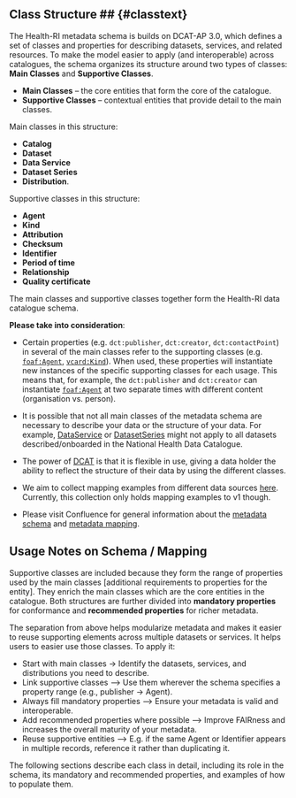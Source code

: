 ## Class Structure ## {#classtext} 
The Health-RI metadata schema is builds on DCAT-AP 3.0, which defines a set of classes and properties for describing datasets, services, and related resources. To make the model easier to apply (and interoperable) across catalogues, the schema organizes its structure around two types of classes: **Main Classes** and **Supportive Classes**.

- **Main Classes** – the core entities that form the core of the catalogue.
- **Supportive Classes** – contextual entities that provide detail to the main classes.

Main classes in this structure:
- **Catalog**
- **Dataset**
- **Data Service**
- **Dataset Series**
- **Distribution**.

Supportive classes in this structure:
- **Agent**
- **Kind**
- **Attribution**
- **Checksum**
- **Identifier**
- **Period of time**
- **Relationship**
- **Quality certificate**

The main classes and supportive classes together form the Health-RI data catalogue schema. 

**Please take into consideration**:
- Certain properties (e.g. `dct:publisher`, `dct:creator`, `dct:contactPoint`) in several of the main classes refer to the supporting classes (e.g. [`foaf:Agent`](#agent), [`vcard:Kind`](#kind)). When used, these properties will instantiate new instances of the specific supporting classes for each usage. This means that, for example, the `dct:publisher` and `dct:creator` can instantiate [`foaf:Agent`](#agent) at two separate times with different content (organisation vs. person).

- It is possible that not all main classes of the metadata schema are necessary to describe your data or the structure of your data. For example, [DataService](#data-service) or [DatasetSeries](#dataset-series) might not apply to all datasets described/onboarded in the National Health Data Catalogue.

- The power of [DCAT](https://www.w3.org/TR/vocab-dcat-3/) is that it is flexible in use, giving a data holder the ability to reflect the structure of their data by using the different classes.

- We aim to collect mapping examples from different data sources [here](https://health-ri.atlassian.net/wiki/spaces/FSD/folder/736985095). Currently, this collection only holds mapping examples to v1 though.

- Please visit Confluence for general information about the [metadata schema](https://health-ri.atlassian.net/wiki/spaces/FSD/pages/279281676/4A+Metadata+mapping) and [metadata mapping](https://health-ri.atlassian.net/wiki/spaces/FSD/pages/290291734/Mapping+tutorial).


## Usage Notes on Schema / Mapping
Supportive classes are included because they form the range of properties used by the main classes [additional requirements to properties for the entity]. They enrich the main classes which are the core entities in the catalogue. Both structures are further divided into **mandatory properties** for conformance and **recommended properties** for richer metadata. 

The separation from above helps modularize metadata and makes it easier to reuse supporting elements across multiple datasets or services. It helps users to easier use those classes. To apply it:
- Start with main classes -> Identify the datasets, services, and distributions you need to describe.
- Link supportive classes –> Use them wherever the schema specifies a property range (e.g., publisher → Agent).
- Always fill mandatory properties –> Ensure your metadata is valid and interoperable.
- Add recommended properties where possible –> Improve FAIRness and increases the overall maturity of your metadata.
- Reuse supportive entities –> E.g. if the same Agent or Identifier appears in multiple records, reference it rather than duplicating it.

The following sections describe each class in detail, including its role in the schema, its mandatory and recommended properties, and examples of how to populate them.
